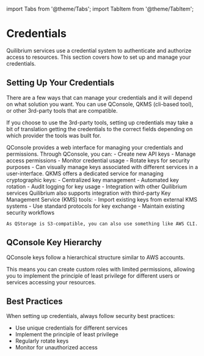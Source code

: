 import Tabs from '@theme/Tabs';
import TabItem from '@theme/TabItem';

# Credentials

Quilibrium services use a credential system to authenticate and authorize access to resources. This section covers how to set up and manage your credentials.

## Setting Up Your Credentials

There are a few ways that can manage your credentials and it will depend on what solution you want.  You can use QConsole, QKMS (cli-based tool), or other 3rd-party tools that are compatible. 

If you choose to use the 3rd-party tools, setting up credentials may take a bit of translation getting the credentials to the correct fields depending on which provider the tools was built for.

<Tabs>
  <TabItem value="qconsole" label="QConsole" default>
    QConsole provides a web interface for managing your credentials and permissions. Through QConsole, you can:
    - Create new API keys
    - Manage access permissions
    - Monitor credential usage
    - Rotate keys for security purposes
    - Can visually manage keys associated with different services in a user-interface.
  </TabItem>
  <TabItem value="qkms" label="QKMS">
    QKMS offers a dedicated service for managing cryptographic keys:
    - Centralized key management
    - Automated key rotation
    - Audit logging for key usage
    - Integration with other Quilibrium services
  </TabItem>
  <TabItem value="third-party" label="Third-Party Tools">
    Quilibrium also supports integration with third-party Key Management Service (KMS) tools:
    - Import existing keys from external KMS systems
    - Use standard protocols for key exchange
    - Maintain existing security workflows

    As QStorage is S3-compatible, you can also use something like AWS CLI.
  </TabItem>
</Tabs>

## QConsole Key Hierarchy 
QConsole keys follow a hierarchical structure similar to AWS accounts. 

This means you can create custom roles with limited permissions, allowing you to implement the principle of least privilege for different users or services accessing your resources.

## Best Practices 
When setting up credentials, always follow security best practices:
- Use unique credentials for different services
- Implement the principle of least privilege
- Regularly rotate keys
- Monitor for unauthorized access
